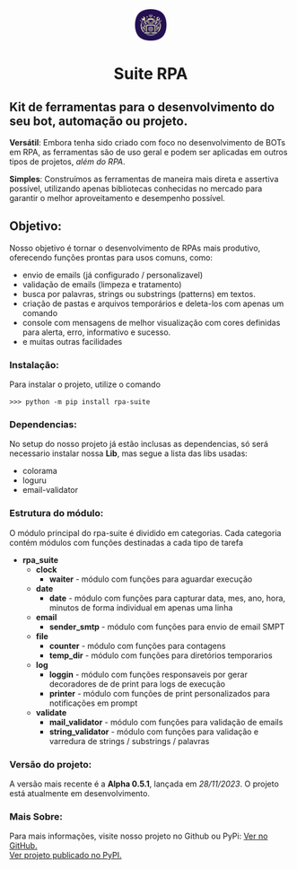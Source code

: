 <div align="center">
    <a href='https://pypi.org/project/rpa-suite/' target='_blank'>
        <img src='./logo-rpa-suite.png' alt='Logo - RPA Suite' width='56px'>
    </a>
</div>
<h1 align="center">
    Suite RPA
</h1> 

## Kit de ferramentas para o desenvolvimento do seu bot, automação ou projeto.

**Versátil**: Embora tenha sido criado com foco no desenvolvimento de BOTs em RPA, as ferramentas são de uso geral e podem ser aplicadas em outros tipos de projetos, *além do RPA*.

**Simples**: Construímos as ferramentas de maneira mais direta e assertiva possível, utilizando apenas bibliotecas conhecidas no mercado para garantir o melhor aproveitamento e desempenho possível.

## Objetivo:

Nosso objetivo é tornar o desenvolvimento de RPAs mais produtivo, oferecendo funções prontas para usos comuns, como:

- envio de emails (já configurado / personalizavel)
- validação de emails (limpeza e tratamento)
- busca por palavras, strings ou substrings (patterns) em textos.
- criação de pastas e arquivos temporários e deleta-los com apenas um comando
- console com mensagens de melhor visualização com cores definidas para alerta, erro, informativo e sucesso.
- e muitas outras facilidades

### Instalação:
Para instalar o projeto, utilize o comando

    >>> python -m pip install rpa-suite

### Dependencias:
No setup do nosso projeto já estão inclusas as dependencias, só será necessario instalar nossa **Lib**, mas segue a lista das libs usadas:
- colorama
- loguru
- email-validator
  
### Estrutura do módulo:
O módulo principal do rpa-suite é dividido em categorias. Cada categoria contém módulos com funções destinadas a cada tipo de tarefa
- **rpa_suite**
    - **clock**
        - **waiter** - módulo com funções para aguardar execução
    - **date**
        - **date** - módulo com funções para capturar data, mes, ano, hora, minutos de forma individual em apenas uma linha
    - **email**
        - **sender_smtp** - módulo com funções para envio de email SMPT 
    - **file**
        - **counter** - módulo com funções para contagens
        - **temp_dir** - módulo com funções para diretórios temporarios
    - **log**
        - **loggin** - módulo com funções responsaveis por gerar decoradores de de print para logs de execução
        - **printer** - módulo com funções de print personalizados para notificações em prompt
    - **validate**
        - **mail_validator** - módulo com funções para validação de emails
        - **string_validator** - módulo com funções para validação e varredura de strings / substrings / palavras

### Versão do projeto:
A versão mais recente é a **Alpha 0.5.1**, lançada em *28/11/2023*. O projeto está atualmente em desenvolvimento.

### Mais Sobre:

Para mais informações, visite nosso projeto no Github ou PyPi:
<a href='https://github.com/CamiloCCarvalho/rpa_suite' target='_blank'>
    Ver no GitHub.
</a>
</br>
<a href='https://pypi.org/project/rpa-suite/' target='_blank'>
    Ver projeto publicado no PyPI.
</a>
